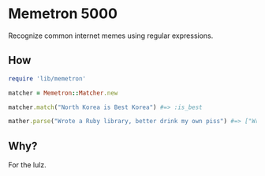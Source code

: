 # Memetron 5000

Recognize common internet memes using regular expressions.

## How

```ruby
require 'lib/memetron'

matcher = Memetron::Matcher.new

matcher.match("North Korea is Best Korea") #=> :is_best

mather.parse("Wrote a Ruby library, better drink my own piss") #=> ["Wrote a Ruby library,"]
```

## Why?

For the lulz.
